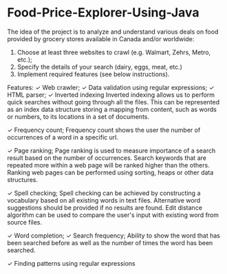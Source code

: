 # Food-Price-Explorer-Using-Java

The idea of the project is to analyze and understand various deals on food provided by grocery stores available in Canada and/or worldwide:
1. Choose at least three websites to crawl (e.g. Walmart, Zehrs, Metro, etc.);
2. Specify the details of your search (dairy, eggs, meat, etc.)
3. Implement required features (see below instructions).

Features:
✓ Web crawler;
✓ Data validation using regular expressions;
✓ HTML parser;
✓ Inverted indexing
Inverted indexing allows us to perform quick searches without going through all the files. This can be
represented as an index data structure storing a mapping from content, such as words or numbers, to its
locations in a set of documents.

✓ Frequency count;
Frequency count shows the user the number of occurrences of a word in a specific url.

✓ Page ranking;
Page ranking is used to measure importance of a search result based on the number of occurrences.
Search keywords that are repeated more within a web page will be ranked higher than the others.
Ranking web pages can be performed using sorting, heaps or other data structures.

✓ Spell checking;
Spell checking can be achieved by constructing a vocabulary based on all existing words in text files.
Alternative word suggestions should be provided if no results are found.
Edit distance algorithm can be used to compare the user's input with existing word from source files.

✓ Word completion;
✓ Search frequency;
Ability to show the word that has been searched before as well as the number of times the word has been
searched.

✓ Finding patterns using regular expressions
